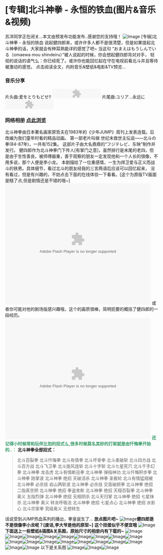 # [专辑]北斗神拳 - 永恒的铁血(图片&音乐&视频)

苏洋同学正在闭关...本文由预发布功能发布..感谢您的支持哦！ ![Image](https://attachment.soulteary.com/2009/05/31/800es.jpg "Image") [专辑]北斗神拳 - 永恒的铁血 说起健四郎来，或许许多人都不是很清楚，但是如果提起北斗神拳的话，大家就会有种耳熟能详的感觉了吧~ 当这句 “おまえはもうしんでいる（omaewa mou shindeiru）”被人说起的时候，你会想起健四郎背对对手， 轻视的说话的语气么：你已经死了。或许你也能回忆起在守在电视前看北斗并且等待被激动的感觉。 点击阅读全文，内附音乐&壁纸&电影&TV预览... 

### 音乐分享

片头曲:爱をとりもどせ!! <object width="160" height="32" data="http://www.8box.cn/feed/000000_s_538792_1/mini.swf" type="application/x-shockwave-flash"><param name="src" value="http://www.8box.cn/feed/000000_s_538792_1/mini.swf"><param name="wmode" value="transparent"></object> 片尾曲:ユリア…永远に <embed src="http://www.8box.cn/feed/000000_s_438158_/mini.swf" type="application/x-shockwave-flash" wmode="transparent" width="160" height="32">

### 网络相册 [点此浏览](http://picasaweb.google.com/soulteary/jWvGLI#)

北斗神拳由日本著名画家原哲夫在1983年的《少年JUMP》周刊上发表连载。后改编为我们童年时看的精品动画。 第一部老片叫做 世纪末救世主伝说——北斗の拳(84-87年)，一共有152集。 这部片子由大名鼎鼎的“フジテレビ、东映”制作并发行。 健四郎作为北斗神拳门下传人[有掌门之意]，虽然排行是末尾的老四，但是由于生性善良，被师傅器重，善于观察的朋友一定发现他和一个人长的很像，不用多说，那个人便是李小龙。 本剧描绘了一位重感情，一生为捍卫爱与正义而战斗的铁男。具体细节，看过北斗的朋友经我的三言两语后应该可以回忆起来， 没有看过，但是有兴趣的，不妨点击下面的在线体验一下看看。[这个为原版TV画面是糙了点,但是剧情还是不错的哦~] <object width="480" height="400" data="http://player.youku.com/player.php/sid/XOTEyMzU2MzI=/v.swf" type="application/x-shockwave-flash"><param name="align" value="middle"><param name="src" value="http://player.youku.com/player.php/sid/XOTEyMzU2MzI=/v.swf"><param name="quality" value="high"></object> 或者你可能对他的剧场版感兴趣哦，这个的画质很棒，简明扼要的概括了健四郎的一段经历。 <object width="480" height="400" data="http://player.youku.com/player.php/sid/XOTE3NDM0MjQ=/v.swf" type="application/x-shockwave-flash"><param name="align" value="middle"><param name="src" value="http://player.youku.com/player.php/sid/XOTE3NDM0MjQ=/v.swf"><param name="quality" value="high"></object> **<span style="color: #339966;">还记得小时候常和玩伴比划的招式么,很多时候莫名其妙的打架就是由忏悔拳开始的..：</span>** **北斗神拳全部招式：**

> 北斗百裂拳 北斗忏悔拳 北斗有情拳 北斗坏骨拳 北斗柔破斩 北斗四方战 北斗百方战 北斗飞卫拳 北斗旋风连斩 北斗十字斩 北斗七星死穴 北斗千手幻拳 北斗神拳 龙击虎 北斗有情断迅拳 北斗神拳 弹指神功 北斗忏悔积步拳 北斗神拳 刚掌波 北斗神拳 绝招 天破活杀 北斗神拳 圣极轮 北斗有情猛翔被 北斗神拳 必杀技 岩山两斩波 北斗神拳 必杀技 交首破颜拳 北斗神拳 绝招 二指真空把 北斗神拳 绝招 拳盗舍断 北斗神拳 绝招 天翔百裂拳 北斗神拳 奥义 五指烈弹 北斗神拳 绝招 无相阴杀 北斗天归掌 北斗神拳 绝招 七星抹杀 北斗神拳 奥义 转龙呼吸法 北斗神拳 绝招 七星点心 北斗神拳 绝招 水影心 北斗宗家拳 究级奥义 无想转生

话说受到JUMP热血系列的播出，拳皇诞生了... **放点图片吧~** ![Image](https://attachment.soulteary.com/2009/05/31/像李小龙么.jpg "Image")**健四郎是不是很像李小龙呢？[废话,李大爷是他的原型~]** **这个扭蛋似乎不便宜哦** ![Image](https://attachment.soulteary.com/2009/05/31/扭蛋模型.jpg "Image") **下面送上一些壁纸&插图&关系图，原始尺寸的相册内有下载的~** ![Image](https://attachment.soulteary.com/2009/05/31/5599_1.jpg "Image")![Image](https://attachment.soulteary.com/2009/05/31/20083617108943.jpg "Image")![Image](https://attachment.soulteary.com/2009/05/31/a0417sq01s.jpg "Image")![Image](https://attachment.soulteary.com/2009/05/31/haibao.jpg "Image")![Image](https://attachment.soulteary.com/2009/05/31/1413470.jpg "Image")![Image](https://attachment.soulteary.com/2009/05/31/11651250.jpg "Image")![Image](https://attachment.soulteary.com/2009/05/31/12066_20070926081941_1.jpg "Image")![Image](https://attachment.soulteary.com/2009/05/31/07d79a86a097362167096edb.jpg "Image")![Image](https://attachment.soulteary.com/2009/05/31/f332e92a29b47d84033bf6db.jpg "Image")![Image](https://attachment.soulteary.com/2009/05/31/7ab013dd854c35c68d1029db.jpg "Image")![Image](https://attachment.soulteary.com/2009/05/31/6a2e61607e2f17c08db10da2.jpg "Image")![Image](https://attachment.soulteary.com/2009/05/31/6cbef011060c0e0fb9127ba2.jpg "Image")![Image](https://attachment.soulteary.com/2009/05/31/efc48bfdd8e6990909244ddb.jpg "Image")![Image](https://attachment.soulteary.com/2009/05/31/1.jpg "Image")![Image](https://attachment.soulteary.com/2009/05/31/2.jpg "Image")![Image](https://attachment.soulteary.com/2009/05/31/3.jpg "Image")![Image](https://attachment.soulteary.com/2009/05/31/4.jpg "Image")![Image](https://attachment.soulteary.com/2009/05/31/26569038b5eeddd0b211c7bf.jpg "Image")![Image](https://attachment.soulteary.com/2009/05/31/beidou_1.jpg "Image") 以下是关系图 ![Image](https://attachment.soulteary.com/2009/05/31/b4cfca034d5ee9f309fa9375.jpg "Image")![Image](https://attachment.soulteary.com/2009/05/31/4e3d4f0ee2229ed57acbe175.jpg "Image")![Image](https://attachment.soulteary.com/2009/05/31/a0167636886067c2a2cc2b6a.jpg "Image")

